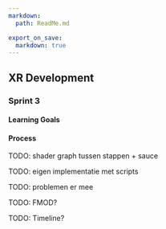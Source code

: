 ```yaml
---
markdown:
  path: ReadMe.md

export_on_save:
  markdown: true
---
```


## XR Development

### Sprint 3

#### Learning Goals

#### Process

TODO: shader graph tussen stappen + sauce

TODO: eigen implementatie met scripts

TODO: problemen er mee

TODO: FMOD?

TODO: Timeline?